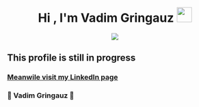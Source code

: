 <h1 align="center"><b>Hi , I'm Vadim Gringauz </b><img src="https://media.giphy.com/media/hvRJCLFzcasrR4ia7z/giphy.gif" width="35"></h1>

<p align="center">
  <a href="https://github.com/DenverCoder1/readme-typing-svg">
  <img src=
    "https://readme-typing-svg.herokuapp.com?font=concert+one&color=red&size=40&center=true&vCenter=true&width=600&height=100&lines=Frontend;Backend;Fullstack;Creative;Self+learner"
    >
  </a>
</p>

## This profile is still in progress

### [Meanwile visit my LinkedIn page](https://www.linkedin.com/in/vadim-gringauz/)

### :basketball: Vadim Gringauz :basketball:
